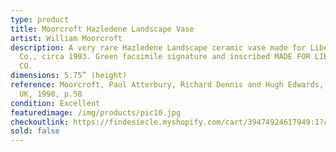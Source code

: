 ```yaml
---
type: product
title: Moorcroft Hazledene Landscape Vase
artist: William Moorcroft
description: A very rare Hazledene Landscape ceramic vase made for Liberty &
  Co., circa 1903. Green facsimile signature and inscribed MADE FOR LIBERTY &
  CO.
dimensions: 5.75” (height)
reference: Moorcroft, Paul Atterbury, Richard Dennis and Hugh Edwards, Somerset,
  UK, 1990, p.58
condition: Excellent
featuredimage: /img/products/pic10.jpg
checkoutlink: https://findesiecle.myshopify.com/cart/39474924617949:1?channel=buy_button
sold: false
---
```

